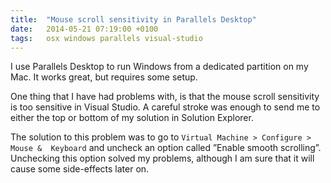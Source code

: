 ```yaml
---
title:  "Mouse scroll sensitivity in Parallels Desktop"
date: 	2014-05-21 07:19:00 +0100
tags: 	osx windows parallels visual-studio
---
```



I use Parallels Desktop to run Windows from a dedicated partition on my Mac. It
works great, but requires some setup.

One thing that I have had problems with, is that the mouse scroll sensitivity is
too sensitive in Visual Studio. A careful stroke was enough to send me to either
the top or bottom of my solution in Solution Explorer.

The solution to this problem was to go to `Virtual Machine > Configure > Mouse & 
Keyboard` and uncheck an option called ”Enable smooth scrolling”. Unchecking this
option solved my problems, although I am sure that it will cause some side-effects
later on.
